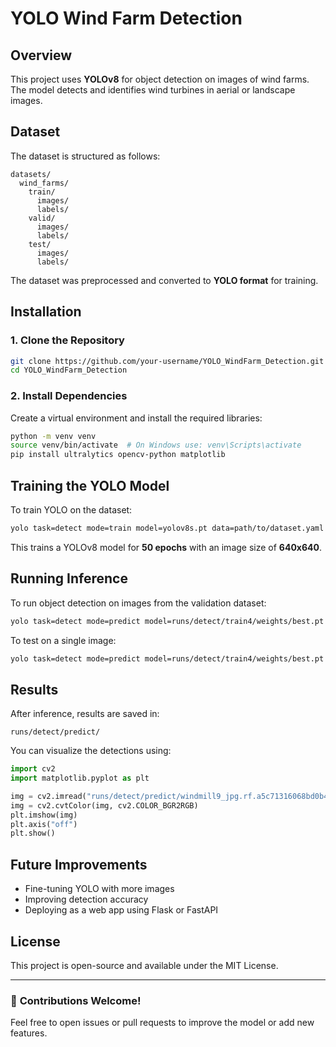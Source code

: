 # YOLO Wind Farm Detection

## Overview

This project uses **YOLOv8** for object detection on images of wind farms. The model detects and identifies wind turbines in aerial or landscape images.

## Dataset

The dataset is structured as follows:

```
datasets/
  wind_farms/
    train/
      images/
      labels/
    valid/
      images/
      labels/
    test/
      images/
      labels/
```

The dataset was preprocessed and converted to **YOLO format** for training.

## Installation

### 1. Clone the Repository

```bash
git clone https://github.com/your-username/YOLO_WindFarm_Detection.git
cd YOLO_WindFarm_Detection
```

### 2. Install Dependencies

Create a virtual environment and install the required libraries:

```bash
python -m venv venv
source venv/bin/activate  # On Windows use: venv\Scripts\activate
pip install ultralytics opencv-python matplotlib
```

## Training the YOLO Model

To train YOLO on the dataset:

```bash
yolo task=detect mode=train model=yolov8s.pt data=path/to/dataset.yaml epochs=50 imgsz=640
```

This trains a YOLOv8 model for **50 epochs** with an image size of **640x640**.

## Running Inference

To run object detection on images from the validation dataset:

```bash
yolo task=detect mode=predict model=runs/detect/train4/weights/best.pt source="datasets/wind_farms/valid/images"
```

To test on a single image:

```bash
yolo task=detect mode=predict model=runs/detect/train4/weights/best.pt source="datasets/wind_farms/valid/images/windmill9_jpg.rf.a5c71316068bd0b4a0cd3ed5d90ff4a3.jpg"
```

## Results

After inference, results are saved in:

```
runs/detect/predict/
```

You can visualize the detections using:

```python
import cv2
import matplotlib.pyplot as plt

img = cv2.imread("runs/detect/predict/windmill9_jpg.rf.a5c71316068bd0b4a0cd3ed5d90ff4a3.jpg")
img = cv2.cvtColor(img, cv2.COLOR_BGR2RGB)
plt.imshow(img)
plt.axis("off")
plt.show()
```

## Future Improvements

- Fine-tuning YOLO with more images
- Improving detection accuracy
- Deploying as a web app using Flask or FastAPI

## License

This project is open-source and available under the MIT License.

---

### 🚀 **Contributions Welcome!**

Feel free to open issues or pull requests to improve the model or add new features.

